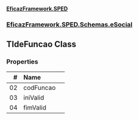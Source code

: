 #### [EficazFramework.SPED](EficazFrameworkSPED.md 'EficazFramework SPED')
### [EficazFramework.SPED.Schemas.eSocial](EficazFramework.SPED.Schemas.eSocial.md 'EficazFramework.SPED.Schemas.eSocial')

## TIdeFuncao Class
### Properties

| # | Name | |
| ---: | :--- | :--- |
| 02 | codFuncao |  |
| 03 | iniValid |  |
| 04 | fimValid |  |
